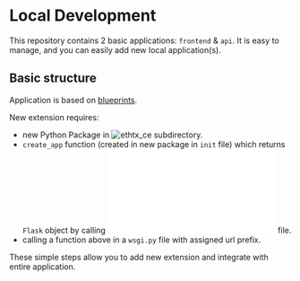 # Local Development

This repository contains 2 basic applications: `frontend` & `api`. It is easy to manage, and you can easily add new
local application(s).

## Basic structure

Application is based on [blueprints](https://flask.palletsprojects.com/en/2.0.x/blueprints/).

New extension requires:

- new Python Package in ![ethtx_ce](ethtx_ce/app) subdirectory.
- `create_app` function (created in new package in `init` file) which returns `Flask` object by
  calling ![app factory](ethtx_ce/app/factory.py) file.
- calling a function above in a `wsgi.py` file with assigned url prefix.

These simple steps allow you to add new extension and integrate with entire application.
